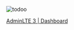 ![todoo](https://github.com/brtoz/todo-php/assets/124490379/1a3c3496-49df-4441-b588-649803bc2070)

[AdminLTE 3 | Dashboard](https://adminlte.io/)
